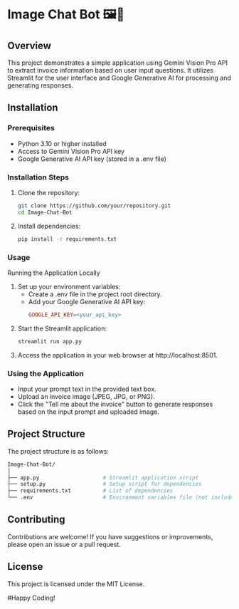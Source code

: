 # Image Chat Bot 🖼️🤖

## Overview
This project demonstrates a simple application using Gemini Vision Pro API to extract invoice information based on user input questions. It utilizes Streamlit for the user interface and Google Generative AI for processing and generating responses.

## Installation

### Prerequisites
- Python 3.10 or higher installed
- Access to Gemini Vision Pro API key
- Google Generative AI API key (stored in a .env file)

### Installation Steps
1. Clone the repository:
   ```bash
   git clone https://github.com/your/repository.git
   cd Image-Chat-Bot
   ```
2. Install dependencies:
   ```bash
   pip install -r requirements.txt
   ```
### Usage
   Running the Application Locally
   1. Set up your environment variables:
      - Create a .env file in the project root directory.
      - Add your Google Generative AI API key:
        ```makefile
        GOOGLE_API_KEY=<your_api_key>
        ```
  2. Start the Streamlit application:
     ```bash
     streamlit run app.py
     ```
  3. Access the application in your web browser at http://localhost:8501.
### Using the Application
- Input your prompt text in the provided text box.
- Upload an invoice image (JPEG, JPG, or PNG).
- Click the "Tell me about the invoice" button to generate responses based on the input prompt and uploaded image.


## Project Structure
The project structure is as follows:
```bash
Image-Chat-Bot/
│
├── app.py                    # Streamlit application script
├── setup.py                  # Setup script for dependencies
├── requirements.txt          # List of dependencies
└── .env                      # Environment variables file (not included in repository)
```
## Contributing
Contributions are welcome! If you have suggestions or improvements, please open an issue or a pull request.

## License
This project is licensed under the MIT License.

#Happy Coding! 
